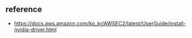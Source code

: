 


## reference ##

* https://docs.aws.amazon.com/ko_kr/AWSEC2/latest/UserGuide/install-nvidia-driver.html

